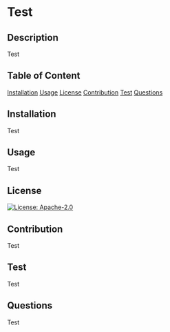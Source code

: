 # Test
  ## Description
  Test

  ## Table of Content
  [Installation](#installation)
  [Usage](#usage)
  [License](#license)
  [Contribution](#contribution)
  [Test](#test)
  [Questions](#questions)

  ## Installation
  Test

  ## Usage
  Test

  ## License
  [![License: Apache-2.0](https://img.shields.io/static/v1?label=License&message=Apache-2.0&color=orange)](https://opensource.org/licenses/Apache-2.0)

  ## Contribution
  Test

  ## Test
  Test

  ## Questions
  Test

  